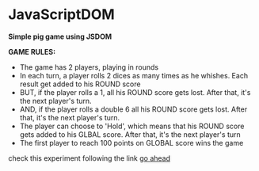 # JavaScriptDOM
<strong>Simple pig game using JSDOM</strong>


<strong>GAME RULES:</strong>

- The game has 2 players, playing in rounds
- In each turn, a player rolls 2 dices as many times as he whishes. Each result get added to his ROUND score
- BUT, if the player rolls a 1, all his ROUND score gets lost. After that, it's the next player's turn.
- AND, if the player rolls a double 6 all his ROUND score gets lost. After that, it's the next player's turn.
- The player can choose to 'Hold', which means that his ROUND score gets added to his GLBAL score. After that, it's the next player's turn
- The first player to reach 100 points on GLOBAL score wins the game

check this experiment following the link <a href="http://jenapidev.github.io/JavaScriptDOM" style="texr-transform: uppercase;">go ahead</a>


